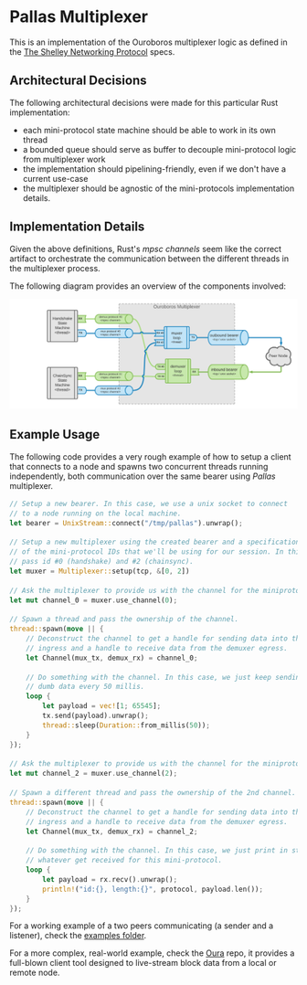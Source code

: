 # Pallas Multiplexer

This is an implementation of the Ouroboros multiplexer logic as defined in the [The Shelley Networking Protocol](https://hydra.iohk.io/build/8242334/download/2/network-spec.pdf) specs.

## Architectural Decisions

The following architectural decisions were made for this particular Rust implementation:

- each mini-protocol state machine should be able to work in its own thread
- a bounded queue should serve as buffer to decouple mini-protocol logic from multiplexer work
- the implementation should pipelining-friendly, even if we don't have a current use-case
- the multiplexer should be agnostic of the mini-protocols implementation details.

## Implementation Details

Given the above definitions, Rust's _mpsc channels_ seem like the correct artifact to orchestrate the communication between the different threads in the multiplexer process.

The following diagram provides an overview of the components involved:

![Multiplexer Diagram](docs/diagram.png)

## Example Usage

The following code provides a very rough example of how to setup a client that connects to a node and spawns two concurrent threads running independently, both communication over the same bearer using _Pallas_ multiplexer.

```rust
// Setup a new bearer. In this case, we use a unix socket to connect
// to a node running on the local machine.
let bearer = UnixStream::connect("/tmp/pallas").unwrap();

// Setup a new multiplexer using the created bearer and a specification
// of the mini-protocol IDs that we'll be using for our session. In this case, we
// pass id #0 (handshake) and #2 (chainsync).
let muxer = Multiplexer::setup(tcp, &[0, 2])

// Ask the multiplexer to provide us with the channel for the miniprotocol #0.
let mut channel_0 = muxer.use_channel(0);

// Spawn a thread and pass the ownership of the channel.
thread::spawn(move || {
    // Deconstruct the channel to get a handle for sending data into the muxer
    // ingress and a handle to receive data from the demuxer egress.
    let Channel(mux_tx, demux_rx) = channel_0;

    // Do something with the channel. In this case, we just keep sending
    // dumb data every 50 millis.
    loop {
        let payload = vec![1; 65545];
        tx.send(payload).unwrap();
        thread::sleep(Duration::from_millis(50));
    }
});

// Ask the multiplexer to provide us with the channel for the miniprotocol #2.
let mut channel_2 = muxer.use_channel(2);

// Spawn a different thread and pass the ownership of the 2nd channel.
thread::spawn(move || {
    // Deconstruct the channel to get a handle for sending data into the muxer
    // ingress and a handle to receive data from the demuxer egress.
    let Channel(mux_tx, demux_rx) = channel_2;
    
    // Do something with the channel. In this case, we just print in stdout
    // whatever get received for this mini-protocol.
    loop {
        let payload = rx.recv().unwrap();
        println!("id:{}, length:{}", protocol, payload.len());
    }
});
```

For a working example of a two peers communicating (a sender and a listener), check the [examples folder](examples).

For a more complex, real-world example, check the [Oura](https://github.com/txpipe/oura) repo, it provides a full-blown client tool designed to live-stream block data from a local or remote node.